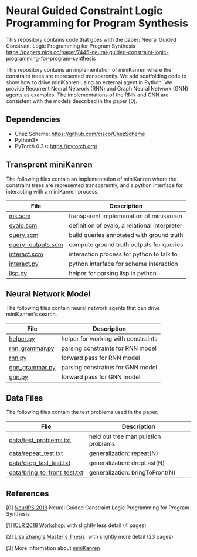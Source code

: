 # Neural Guided Constraint Logic Programming for Program Synthesis

This repository contains code that goes with the paper:
Neural Guided Constraint Logic Programming for Program Synthesis 
https://papers.nips.cc/paper/7445-neural-guided-constraint-logic-programming-for-program-synthesis

This repository contains an implementation of miniKanren where the
constraint trees are represented transparently. We add scaffolding code
to show how to drive miniKanren using an external agent in Python.
We provide Recurrent Neural Network (RNN) and Graph Neural Network (GNN)
agents as examples. The implementations of the RNN and GNN are consistent
with the models described in the paper [0]. 


## Dependencies

* Chez Scheme: https://github.com/cisco/ChezScheme
* Python3+
* PyTorch 0.3+: https://pytorch.org/


## Transprent miniKanren

The following files contain an implementation of miniKanren where the
constraint trees are represented transparently, and a python interface for interacting
with a miniKanren process.


| File                                   | Description                                   |
| ---------------------------------------| ----------------------------------------------|
| [mk.scm](mk.scm)                       | transparent implemenation of minikanren       |
| [evalo.scm](evalo.scm)                 | definition of evalo, a relational interpreter |
| [query.scm](query.scm)                 | build queries annotated with ground truth     |
| [query-outputs.scm](query-outputs.scm) | compute ground truth outputs for queries      |
| [interact.scm](interact.scm)           | interaction process for python to talk to     |
| [interact.py](interact.py)             | python interface for scheme interaction       |
| [lisp.py](lisp.py)                     | helper for parsing lisp in python             |


## Neural Network Model

The following files contain neural network agents that can drive miniKanren's search.

| File                             | Description                         |
| ---------------------------------| ------------------------------------|
| [helper.py](helper.py)           | helper for working with constraints |
| [rnn_grammar.py](rnn_grammar.py) | parsing constraints for RNN model   |
| [rnn.py](rnn.py)                 | forward pass for RNN model          |
| [gnn_grammar.py](gnn_grammar.py) | parsing constraints for GNN model   |
| [gnn.py](gnn.py)                 | forward pass for GNN model          |


## Data Files

The following files contain the test problems used in the paper.

| File                                                         | Description                         |
| -------------------------------------------------------------| ------------------------------------|
| [data/test_problems.txt](data/test_problems.txt)             | held out tree manipulation problems |
| [data/repeat_test.txt](data/repeat_test.txt)                 | generalization: repeat(N)           |
| [data/drop_last_test.txt](data/drop_last_test.txt)           | generalization: dropLast(N)         |
| [data/bring_to_front_test.txt](data/bring_to_front_test.txt) | generalization: bringToFront(N)     |


## References

[0] [NeurIPS 2019](https://papers.nips.cc/paper/7445-neural-guided-constraint-logic-programming-for-program-synthesis) Neural Guided Constraint Logic Programming for Program Synthesis

[1] [ICLR 2018 Workshop](https://openreview.net/forum?id=HJIHtIJvz): with slightly less detail (4 pages)

[2] [Lisa Zhang's Master's Thesis](http://lisazhang.ca/msc_thesis.pdf): with slightly more detail (23 pages)

[3] More information about [miniKanren](http://minikanren.org)
